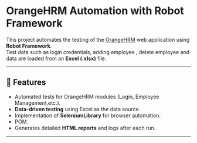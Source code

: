 # OrangeHRM Automation with Robot Framework

This project automates the testing of the [OrangeHRM](https://opensource-demo.orangehrmlive.com/) web application using **Robot Framework**.  
Test data such as login credentials, adding employee , delete employee and data are loaded from an **Excel (.xlsx)** file.

---

## 📌 Features
- Automated tests for OrangeHRM modules (Login, Employee Management,etc.).
- **Data-driven testing** using Excel as the data source.
- Implementation of **SeleniumLibrary** for browser automation.
- POM.
- Generates detailed **HTML reports** and logs after each run.

---
